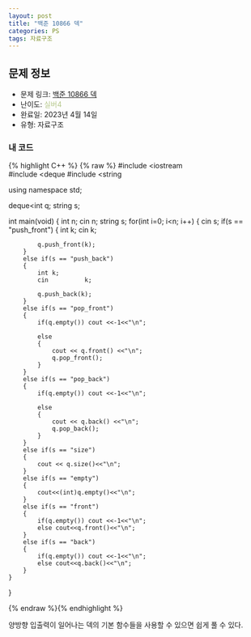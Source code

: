 ```yaml
---
layout: post
title: "백준 10866 덱"
categories: PS
tags: 자료구조
---
```


## 문제 정보
- 문제 링크: [백준 10866 덱](https://www.acmicpc.net/problem/10866)
- 난이도: <span style="color:#B5C78A">실버4</span>
- 완료일: 2023년 4월 14일
- 유형: 자료구조

### 내 코드

{% highlight C++ %} {% raw %}
#include <iostream	
#include <deque	
#include <string	

using namespace std;

deque<int	 q;
string s;

int main(void)
{
	int n;
	cin		 n;
	string s;
	for(int i=0; i<n; i++)
	{
		cin 		 s;
		if(s == "push_front")
		{
			int k;
			cin 		 k;
			
			q.push_front(k);
		}
		else if(s == "push_back")
		{
			int k;
			cin 		 k;
			
			q.push_back(k);
		}		
		else if(s == "pop_front")
		{
			if(q.empty()) cout <<-1<<"\n";
			
			else 
			{
				cout << q.front() <<"\n";
				q.pop_front();
			}
		}
		else if(s == "pop_back")
		{
			if(q.empty()) cout <<-1<<"\n";
			
			else 
			{
				cout << q.back() <<"\n";
				q.pop_back();
			}
		}		
		else if(s == "size")
		{
			cout << q.size()<<"\n";
		}
		else if(s == "empty")
		{
			cout<<(int)q.empty()<<"\n";
		}
		else if(s == "front")
		{
			if(q.empty()) cout <<-1<<"\n";
			else cout<<q.front()<<"\n";
		}		
		else if(s == "back")
		{
			if(q.empty()) cout <<-1<<"\n";
			else cout<<q.back()<<"\n";
		}	
	}
}

{% endraw %}{% endhighlight %}

양방향 입출력이 일어나는 덱의 기본 함수들을 사용할 수 있으면 쉽게 풀 수 있다.
